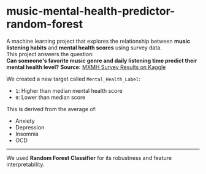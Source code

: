 # music-mental-health-predictor-random-forest

A machine learning project that explores the relationship between **music listening habits** and **mental health scores** using survey data.  
This project answers the question:  
**Can someone's favorite music genre and daily listening time predict their mental health level?**
**Source:** [MXMH Survey Results on Kaggle](https://www.kaggle.com/datasets/catherinerasgaitis/mxmh-survey-results)


We created a new target called `Mental_Health_Label`:
- `1`: Higher than median mental health score
- `0`: Lower than median score

This is derived from the average of:
- Anxiety
- Depression
- Insomnia
- OCD

---


We used **Random Forest Classifier** for its robustness and feature interpretability.
